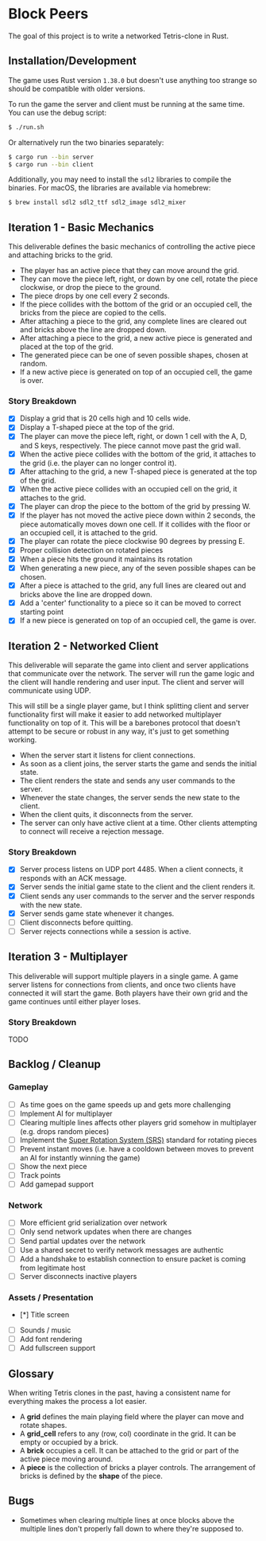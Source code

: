 # Block Peers

The goal of this project is to write a networked Tetris-clone in Rust.

## Installation/Development

The game uses Rust version `1.38.0` but doesn't use anything too strange so
should be compatible with older versions.

To run the game the server and client must be running at the same time. You can
use the debug script:

```sh
$ ./run.sh
```

Or alternatively run the two binaries separately:

```sh
$ cargo run --bin server
$ cargo run --bin client
```

Additionally, you may need to install the `sdl2` libraries to compile the binaries.
For macOS, the libraries are available via homebrew:

```sh
$ brew install sdl2 sdl2_ttf sdl2_image sdl2_mixer
```

## Iteration 1 - Basic Mechanics

This deliverable defines the basic mechanics of controlling the active piece and attaching bricks to the grid.

* The player has an active piece that they can move around the grid.
* They can move the piece left, right, or down by one cell, rotate the piece clockwise, or drop the piece to the ground.
* The piece drops by one cell every 2 seconds.
* If the piece collides with the bottom of the grid or an occupied cell, the bricks from the piece are copied to the cells.
* After attaching a piece to the grid, any complete lines are cleared out and bricks above the line are dropped down.
* After attaching a piece to the grid, a new active piece is generated and placed at the top of the grid.
* The generated piece can be one of seven possible shapes, chosen at random.
* If a new active piece is generated on top of an occupied cell, the game is over.

### Story Breakdown

* [x] Display a grid that is 20 cells high and 10 cells wide.
* [x] Display a T-shaped piece at the top of the grid.
* [x] The player can move the piece left, right, or down 1 cell with the A, D, and S keys, respectively. The piece cannot move past the grid wall.
* [x] When the active piece collides with the bottom of the grid, it attaches to the grid (i.e. the player can no longer control it).
* [x] After attaching to the grid, a new T-shaped piece is generated at the top of the grid.
* [x] When the active piece collides with an occupied cell on the grid, it attaches to the grid.
* [x] The player can drop the piece to the bottom of the grid by pressing W.
* [x] If the player has not moved the active piece down within 2 seconds, the piece automatically moves down one cell. If it collides with the floor or an occupied cell, it is attached to the grid.
* [x] The player can rotate the piece clockwise 90 degrees by pressing E.
* [x] Proper collision detection on rotated pieces
* [x] When a piece hits the ground it maintains its rotation
* [x] When generating a new piece, any of the seven possible shapes can be chosen.
* [x] After a piece is attached to the grid, any full lines are cleared out and bricks above the line are dropped down.
* [x] Add a 'center' functionality to a piece so it can be moved to correct starting point
* [x] If a new piece is generated on top of an occupied cell, the game is over.

## Iteration 2 - Networked Client

This deliverable will separate the game into client and server applications that communicate over the network. The server will run the game logic and the client will handle rendering and user input. The client and server will communicate using UDP.

This will still be a single player game, but I think splitting client and server functionality first will make it easier to add networked multiplayer functionality on top of it. This will be a barebones protocol that doesn't attempt to be secure or robust in any way, it's just to get something working.

* When the server start it listens for client connections.
* As soon as a client joins, the server starts the game and sends the initial state.
* The client renders the state and sends any user commands to the server.
* Whenever the state changes, the server sends the new state to the client.
* When the client quits, it disconnects from the server.
* The server can only have active client at a time. Other clients attempting to connect will receive a rejection message.

### Story Breakdown

* [x] Server process listens on UDP port 4485. When a client connects, it responds with an ACK message.
* [x] Server sends the initial game state to the client and the client renders it.
* [x] Client sends any user commands to the server and the server responds with the new state.
* [x] Server sends game state whenever it changes.
* [ ] Client disconnects before quitting.
* [ ] Server rejects connections while a session is active.

## Iteration 3 - Multiplayer

This deliverable will support multiple players in a single game. A game server listens for connections from clients, and once two clients have connected it will start the game. Both players have their own grid and the game continues until either player loses.

### Story Breakdown

TODO

## Backlog / Cleanup

### Gameplay

* [ ] As time goes on the game speeds up and gets more challenging
* [ ] Implement AI for multiplayer
* [ ] Clearing multiple lines affects other players grid somehow in multiplayer (e.g. drops random pieces)
* [ ] Implement the [Super Rotation System (SRS)](https://tetris.wiki/Super_Rotation_System) standard for rotating pieces
* [ ] Prevent instant moves (i.e. have a cooldown between moves to prevent an AI for instantly winning the game)
* [ ] Show the next piece
* [ ] Track points
* [ ] Add gamepad support

### Network

* [ ] More efficient grid serialization over network
* [ ] Only send network updates when there are changes
* [ ] Send partial updates over the network
* [ ] Use a shared secret to verify network messages are authentic
* [ ] Add a handshake to establish connection to ensure packet is coming from legitimate host
* [ ] Server disconnects inactive players

### Assets / Presentation

* [*] Title screen
* [ ] Sounds / music
* [ ] Add font rendering
* [ ] Add fullscreen support

## Glossary

When writing Tetris clones in the past, having a consistent name for everything makes the process a lot easier.

* A **grid** defines the main playing field where the player can move and rotate shapes.
* A **grid_cell** refers to any (row, col) coordinate in the grid. It can be empty or occupied by a brick.
* A **brick** occupies a cell. It can be attached to the grid or part of the active piece moving around.
* A **piece** is the collection of bricks a player controls. The arrangement of bricks is defined by the **shape** of the piece.

## Bugs

* Sometimes when clearing multiple lines at once blocks above the multiple lines don't properly fall down to where they're supposed to.
